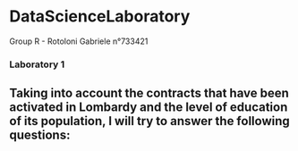 # DataScienceLaboratory
Group R - Rotoloni Gabriele n°733421

### Laboratory 1

Taking into account the contracts that have been activated in Lombardy and the level of education of its population, I will try to answer the following questions:
-- 

